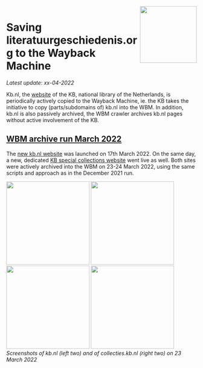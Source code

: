 <image src="https://upload.wikimedia.org/wikipedia/commons/thumb/1/17/Logo_Koninklijke_Bibliotheek_wordmark.svg/150px-Logo_Koninklijke_Bibliotheek_wordmark.svg.png" width="150" align="right"/>

# Saving literatuurgeschiedenis.org to the Wayback Machine
*Latest update: xx-04-2022*

Kb.nl, the [website](https://www.kb.nl) of the KB, national library of the Netherlands, is periodically actively copied to the Wayback Machine, ie. the KB takes the initiative to copy (parts/subdomains of) kb.nl into the WBM. In addition, kb.nl is also passively archived, the WBM crawler archives kb.nl pages without active involvement of the KB. 

## [WBM archive run March 2022](23032022/)
The [new kb.nl website](https://www.kb.nl) was launched on 17th March 2022. On the same day, a new, dedicated [KB special collections website](https://collecties.kb.nl) went live as well. Both sites were actively archived into the WBM on 23-24 March 2022, using the same scripts and approach as in the December 2021 run.

<kbd><image src="23032022/images/kbnl_homepage_23032022.png" width="220"/></kbd>
<kbd><image src="23032022/images/kbnl_topstukpage_23032022.png" width="220"/></kbd>
<kbd><image src="23032022/images/collectieskbnl_homepage_23032022.png" width="220"/></kbd>
<kbd><image src="23032022/images/collectieskbnl_dichterpage_23032022.png" width="220"/></kbd>
<br clear="all"/>
*Screenshots of kb.nl (left two) and of collecties.kb.nl (right two) on 23 March 2022*
